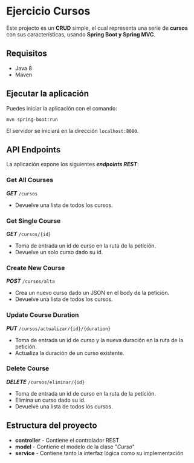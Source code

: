 # Ejercicio Cursos

Este projecto es un **CRUD** simple, el cual representa una serie de **cursos** con sus características, usando **Spring Boot y Spring MVC**.

## Requisitos

- Java 8
- Maven

## Ejecutar la aplicación

Puedes iniciar la aplicación con el comando:

``` shell
mvn spring-boot:run
```

El servidor se iniciará en la dirección `localhost:8080`.

## API Endpoints

La aplicación expone los siguientes ***endpoints REST***:

### Get All Courses

***GET*** `/cursos`

- Devuelve una lista de todos los cursos.

### Get Single Course

***GET*** `/cursos/{id}`

- Toma de entrada un id de curso en la ruta de la petición.
- Devuelve un solo curso dado su id.

### Create New Course

***POST*** `/cursos/alta`

- Crea un nuevo curso dado un JSON en el body de la petición.
- Devuelve una lista de todos los cursos.

### Update Course Duration

***PUT*** `/cursos/actualizar/{id}/{duration}`

- Toma de entrada un id de curso y la nueva duración en la ruta de la petición.
- Actualiza la duración de un curso existente.

### Delete Course

***DELETE*** `/cursos/eliminar/{id}`

- Toma de entrada un id de curso en la ruta de la petición.
- Elimina un curso dado su id.
- Devuelve una lista de todos los cursos.

## Estructura del proyecto

- **controller** - Contiene el controlador REST
- **model** - Contiene el modelo de la clase "*Curso*"
- **service** - Contiene tanto la interfaz lógica como su implementación
